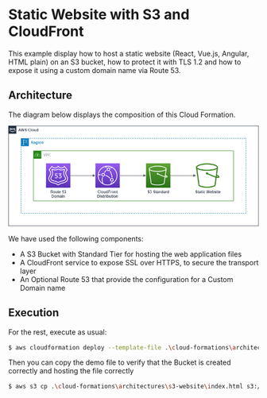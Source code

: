 # Static Website with S3 and CloudFront

This example display how to host a static website (React, Vue.js, Angular, HTML plain) on an S3 bucket, how to protect it with TLS 1.2 and how to expose it using a custom domain name via Route 53.

## Architecture

The diagram below displays the composition of this Cloud Formation.

![Diagram](./Diagrams.drawio.png)

We have used the following components:

- A S3 Bucket with Standard Tier for hosting the web application files
- A CloudFront service to expose SSL over HTTPS, to secure the transport layer 
- An Optional Route 53 that provide the configuration for a Custom Domain name

## Execution

For the rest, execute as usual:

```bash
$ aws cloudformation deploy --template-file .\cloud-formations\architectures\s3-website\s3-static.template.yaml --stack-name static-s3 --parameter-overrides "BucketNameParameter=static-s3-bucket"
```

Then you can copy the demo file to verify that the Bucket is created correctly and hosting the file correctly

```bash
$ aws s3 cp .\cloud-formations\architectures\s3-website\index.html s3://static-s3-bucket
 ```